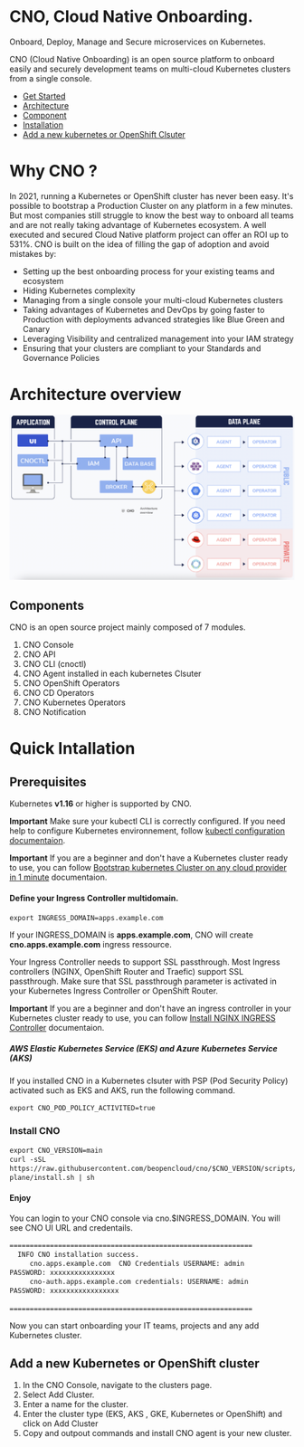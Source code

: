 # CNO, Cloud Native Onboarding.
Onboard, Deploy, Manage and Secure microservices on Kubernetes.

CNO (Cloud Native Onboarding) is an open source platform to onboard easily and securely development teams on multi-cloud Kubernetes clusters from a single console.

* [Get Started](#Installation)
* [Architecture](#Architecture)
* [Component](#Component)
* [Installation](#Installation)
* [Add a new kubernetes or OpenShift Clsuter](#Installation)

# Why CNO ?

In 2021, running a Kubernetes or OpenShift cluster has never been easy.  It's possible to bootstrap a Production Cluster on any platform in a few minutes. But most companies still struggle to know the best way to onboard all teams and are not really taking advantage of Kubernetes ecosystem. A well executed and secured Cloud Native platform project can offer an ROI up to 531%.
CNO is built on the idea of filling the gap of adoption and avoid mistakes by:
- Setting up the best onboarding process for your existing teams and ecosystem
- Hiding Kubernetes complexity
- Managing from a single console your multi-cloud Kubernetes clusters
-  Taking advantages of Kubernetes and DevOps by going faster to Production with deployments advanced strategies like Blue Green and Canary
-  Leveraging Visibility and centralized management into your IAM strategy
- Ensuring that your clusters are compliant to your Standards and Governance Policies

# Architecture overview
![Architecture](image/arch.png)
## Components
CNO is an open source project mainly composed of 7 modules.
1. CNO Console
2. CNO API
7. CNO CLI (cnoctl)
3. CNO Agent installed in each kubernetes Clsuter
4. CNO OpenShift Operators
5. CNO CD Operators
6. CNO Kubernetes Operators
7. CNO Notification


# Quick  Intallation

## Prerequisites

Kubernetes **v1.16** or higher is supported by CNO.

**Important** Make sure your kubectl CLI is correctly configured. If you need help to configure Kubernetes environnement, follow [kubectl configuration documentaion](configure-kube.md).

**Important** If you are a beginner and don't have a Kubernetes cluster ready to use, you can follow [Bootstrap kubernetes Cluster on any cloud provider in 1 minute](bootstrap-kube.md) documentaion.


#### Define your Ingress Controller multidomain.


```
export INGRESS_DOMAIN=apps.example.com
```
If your INGRESS_DOMAIN is **apps.example.com**, CNO will create **cno.apps.example.com** ingress ressource.

Your Ingress Controller needs to support SSL passthrough. Most Ingress controllers (NGINX, OpenShift Router and Traefic) support SSL passthrough. Make sure that SSL passthrough parameter is activated in your Kubernetes Ingress Controller or OpenShift Router.

**Important** If you are a beginner and don't have an ingress controller in your Kubernetes  cluster ready to use, you can follow [Install NGINX INGRESS Controller](bootstrap-ingress.md) documentaion.

##### AWS Elastic Kubernetes Service (EKS) and Azure Kubernetes Service (AKS)

If you installed CNO in a Kubernetes clsuter with PSP (Pod Security Policy) activated such as EKS and AKS, run the following command.

```
export CNO_POD_POLICY_ACTIVITED=true
```

### Install CNO

```
export CNO_VERSION=main
curl -sSL https://raw.githubusercontent.com/beopencloud/cno/$CNO_VERSION/scripts/control-plane/install.sh | sh
```

####  Enjoy

You can login to your CNO console via cno.$INGRESS_DOMAIN.
You will see CNO UI URL and credentails.

```
============================================================
  INFO CNO installation success.
     cno.apps.example.com  CNO Credentials USERNAME: admin    PASSWORD: xxxxxxxxxxxxxxxx
     cno-auth.apps.example.com credentials: USERNAME: admin       PASSWORD: xxxxxxxxxxxxxxxxx

============================================================
```

Now you can start onboarding your IT teams, projects and any add Kubernetes cluster.

##  Add a new Kubernetes or OpenShift cluster

1. In the CNO Console, navigate to the clusters page.
2. Select Add Cluster.
3. Enter a name for the cluster.
4. Enter the cluster type (EKS, AKS , GKE, Kubernetes or OpenShift) and click on Add Cluster
5. Copy and outpout commands and install CNO agent is your new cluster.
